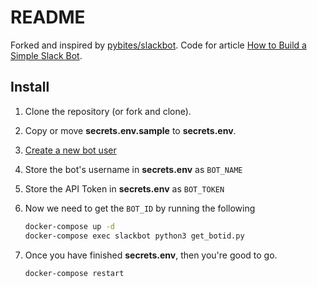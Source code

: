 # README

Forked and inspired by [pybites/slackbot](https://github.com/pybites/slackbot).
Code for article [How to Build a Simple Slack Bot](http://pybit.es/simple-chatbot.html).

## Install

1. Clone the repository (or fork and clone).
1. Copy or move **secrets.env.sample** to **secrets.env**.
1. [Create a new bot user](https://my.slack.com/services/new/bot)
1. Store the bot's username in **secrets.env** as `BOT_NAME`
1. Store the API Token in **secrets.env** as `BOT_TOKEN`
1. Now we need to get the `BOT_ID` by running the following

    ```sh
    docker-compose up -d
    docker-compose exec slackbot python3 get_botid.py
    ```

1. Once you have finished **secrets.env**, then you're good to go.

    ```sh
    docker-compose restart
    ```
